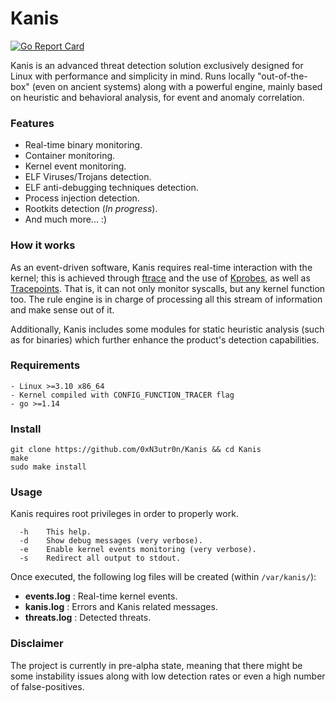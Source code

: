 # Kanis
[![Go Report Card](https://goreportcard.com/badge/github.com/0xN3utr0n/Kanis)](https://goreportcard.com/report/github.com/0xN3utr0n/Kanis)

Kanis is an advanced threat detection solution exclusively designed for Linux with performance and simplicity in mind. Runs locally "out-of-the-box" (even on ancient systems) along with a powerful engine, mainly based on heuristic and behavioral analysis, for event and anomaly correlation.

### Features
- Real-time binary monitoring.
- Container monitoring.
- Kernel event monitoring.
- ELF Viruses/Trojans detection.
- ELF anti-debugging techniques detection.
- Process injection detection.
- Rootkits detection (_In progress_).
- And much more... :)

### How it works
As an event-driven software, Kanis requires real-time interaction with the kernel; this is achieved through [ftrace](https://www.kernel.org/doc/Documentation/trace/ftrace.txt) and the use of [Kprobes](https://www.kernel.org/doc/Documentation/kprobes.txt), as well as [Tracepoints](https://www.kernel.org/doc/Documentation/trace/tracepoints.txt). That is, it can not only monitor syscalls, but any kernel function too. The rule engine is in charge of processing all this stream of information and make sense out of it. 

Additionally, Kanis includes some modules for static heuristic analysis (such as for binaries) which further enhance the product's detection capabilities.

### Requirements
```
- Linux >=3.10 x86_64
- Kernel compiled with CONFIG_FUNCTION_TRACER flag
- go >=1.14
```
### Install
```
git clone https://github.com/0xN3utr0n/Kanis && cd Kanis
make
sudo make install
```

### Usage
Kanis requires root privileges in order to properly work.
```
  -h	This help.
  -d	Show debug messages (very verbose).
  -e	Enable kernel events monitoring (very verbose).
  -s	Redirect all output to stdout.
```
Once executed, the following log files will be created (within `/var/kanis/`):
- **events.log** : Real-time kernel events.
- **kanis.log**  : Errors and Kanis related messages.
- **threats.log** : Detected threats.

### Disclaimer
The project is currently in pre-alpha state, meaning that there might be some instability issues along with low detection rates or even a high number of false-positives. 

